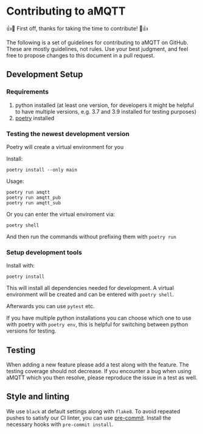 # Contributing to aMQTT

:+1::tada: First off, thanks for taking the time to contribute! :tada::+1:

The following is a set of guidelines for contributing to aMQTT on GitHub. These are mostly guidelines, not rules. Use your best judgment, and feel free to propose changes to this document in a pull request.

## Development Setup


### Requirements

1. python installed (at least one version, for developers it might be helpful to have multiple versions, e.g. 3.7 and 3.9 installed for testing purposes)
2. [poetry](https://python-poetry.org/docs/#installation) installed


### Testing the newest development version

Poetry will create a virtual environment for you

Install:
```
poetry install --only main
```

Usage:
```
poetry run amqtt
poetry run amqtt_pub
poetry run amqtt_sub
```

Or you can enter the virtual enviroment via:
```
poetry shell
```

And then run the commands without prefixing them with `poetry run`

### Setup development tools

Install with:
```
poetry install
```
This will install all dependencies needed for development.
A virtual environment will be created and can be entered with `poetry shell`.

Afterwards you can use `pytest` etc.

If you have multiple python installations you can choose which one to use with poetry with `poetry env`, this is helpful for switching between python versions for testing.


## Testing

When adding a new feature please add a test along with the feature. The testing coverage should not decrease.
If you encounter a bug when using aMQTT which you then resolve, please reproduce the issue in a test as well.

## Style and linting

We use `black` at default settings along with `flake8`. To avoid repeated pushes to satisfy our CI linter, you can use [pre-commit](https://pre-commit.com). Install the necessary hooks with `pre-commit install`.
